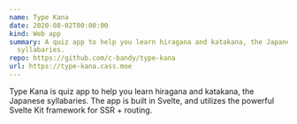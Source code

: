 ```yaml
---
name: Type Kana
date: 2020-08-02T00:00:00
kind: Web app
summary: A quiz app to help you learn hiragana and katakana, the Japanese
  syllabaries.
repo: https://github.com/c-bandy/type-kana
url: https://type-kana.cass.moe
---
```


<script context="module">
  import { load } from "./_load"
  export const load
</script>

Type Kana is quiz app to help you learn hiragana and katakana, the Japanese
syllabaries. The app is built in Svelte, and utilizes the powerful Svelte Kit
framework for SSR + routing.
